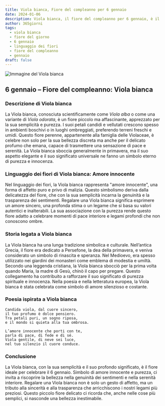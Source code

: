 ```yaml
---
title: Viola bianca, Fiore del compleanno per 6 gennaio
date: 2024-01-06
description: Viola bianca, il fiore del compleanno per 6 gennaio, è il simbolo di Amore innocente. Scopri il suo significato unico, le storie affascinanti e la poesia che celebra la sua bellezza.
author: 365giorni
tags:
  - viola bianca
  - fiore del giorno
  - 6 gennaio
  - linguaggio dei fiori
  - fiore del compleanno
  - gennaio
draft: false
---
```


![Immagine del Viola bianca](https://cdn.pixabay.com/photo/2019/04/04/03/27/flowers-4101916_1280.jpg)

## 6 gennaio – Fiore del compleanno: Viola bianca

### Descrizione di Viola bianca

La Viola bianca, conosciuta scientificamente come _Viola alba_ o come una variante di _Viola odorata_, è un fiore piccolo ma affascinante, apprezzato per la sua semplicità e purezza. I suoi petali candidi e vellutati crescono spesso in ambienti boschivi o in luoghi ombreggiati, preferendo terreni freschi e umidi. Questo fiore perenne, appartenente alla famiglia delle Violaceae, è celebre non solo per la sua bellezza discreta ma anche per il delicato profumo che emana, capace di trasmettere una sensazione di pace e serenità. La Viola bianca sboccia generalmente in primavera, ma il suo aspetto elegante e il suo significato universale ne fanno un simbolo eterno di purezza e innocenza.

### Linguaggio dei fiori di Viola bianca: Amore innocente

Nel linguaggio dei fiori, la Viola bianca rappresenta "amore innocente", una forma di affetto puro e privo di malizia. Questo simbolismo deriva dalla delicatezza del fiore, che con la sua semplicità incarna la genuinità e la trasparenza dei sentimenti. Regalare una Viola bianca significa esprimere un amore sincero, una profonda stima o un legame che si basa su valori autentici e inalterabili. La sua associazione con la purezza rende questo fiore adatto a celebrare momenti di pace interiore e legami profondi che non conoscono ombre.

### Storia legata a Viola bianca

La Viola bianca ha una lunga tradizione simbolica e culturale. Nell’antica Grecia, il fiore era dedicato a Persefone, la dea della primavera, e veniva considerato un simbolo di rinascita e speranza. Nel Medioevo, era spesso utilizzato nei giardini dei monasteri come emblema di modestia e umiltà. Secondo una leggenda cristiana, la Viola bianca sbocciò per la prima volta quando Maria, la madre di Gesù, chinò il capo per pregare. Questo collegamento ha contribuito a rafforzare il suo significato di purezza spirituale e innocenza. Nella poesia e nella letteratura europea, la Viola bianca è stata celebrata come simbolo di amore silenzioso e costante.

### Poesia ispirata a Viola bianca

```
Candida viola, dal cuore sincero,  
il tuo profumo è dolce pensiero.  
Tra petali puri, un sogno riposa,  
e il mondo si quieta alla tua ombrosa.  

L’amore innocente che porti con te,  
parla di pace, di fede e di sé.  
Viola gentile, di neve sei luce,  
nel tuo silenzio il cuore conduce.  
```

### Conclusione

La Viola bianca, con la sua semplicità e il suo profondo significato, è il fiore ideale per celebrare il 6 gennaio. Simbolo di amore innocente e purezza, ci invita a riscoprire la bellezza nella genuinità dei sentimenti e nella serenità interiore. Regalare una Viola bianca non è solo un gesto di affetto, ma un tributo alla sincerità e alla trasparenza che arricchiscono i nostri legami più preziosi. Questo piccolo fiore delicato ci ricorda che, anche nelle cose più semplici, si nasconde una bellezza inestimabile.